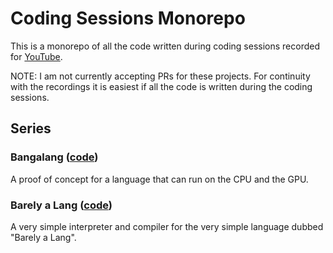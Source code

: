 # Coding Sessions Monorepo

This is a monorepo of all the code written during coding sessions recorded for [YouTube](https://www.youtube.com/channel/UCZm1UOoSHv_A2JHpg24u6cQ).

NOTE: I am not currently accepting PRs for these projects. For continuity with the recordings it is easiest if all the code is written during the coding sessions.

## Series

### Bangalang ([code](https://github.com/intectum/coding-sessions/tree/main/bangalang))

A proof of concept for a language that can run on the CPU and the GPU.

### Barely a Lang ([code](https://github.com/intectum/coding-sessions/tree/main/barely_a_lang))

A very simple interpreter and compiler for the very simple language dubbed "Barely a Lang".
